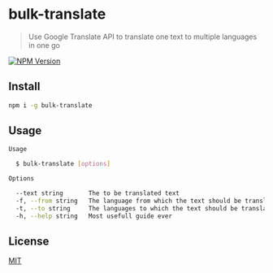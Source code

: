# bulk-translate

> Use Google Translate API to translate one text to multiple languages in one go

[![NPM Version][npm-image]][npm-url]

## Install

```bash
npm i -g bulk-translate
```

## Usage
```bash
Usage

  $ bulk-translate [options]

Options

  --text string       The to be translated text
  -f, --from string   The language from which the text should be translated (ISO codes only)
  -t, --to string     The languages to which the text should be translated (ISO codes only)
  -h, --help string   Most usefull guide ever

```

## License

[MIT](http://vjpr.mit-license.org)

[npm-image]: https://img.shields.io/npm/v/bulk-translate.svg
[npm-url]: https://npmjs.org/package/bulk-translate